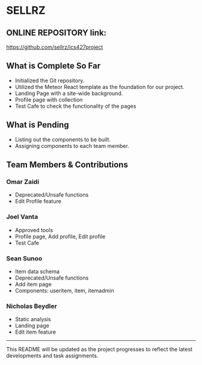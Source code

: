 # SELLRZ

## ONLINE REPOSITORY link:
https://github.com/sellrz/ics427project

## What is Complete So Far
- Initialized the Git repository.
- Utilized the Meteor React template as the foundation for our project.
- Landing Page with a site-wide background.
- Profile page with collection
- Test Cafe to check the functionality of the pages

## What is Pending

- Listing out the components to be built.
- Assigning components to each team member.

## Team Members & Contributions

### Omar Zaidi
- Deprecated/Unsafe functions
- Edit Profile feature

### Joel Vanta
- Approved tools
- Profile page, Add profile, Edit profile
- Test Cafe

### Sean Sunoo
- Item data schema
- Deprecated/Unsafe functions
- Add item page
- Components: useritem, item, itemadmin

### Nicholas Beydler
- Static analysis
- Landing page
- Edit item feature
---

This README will be updated as the project progresses to reflect the latest developments and task assignments.

